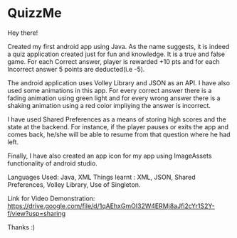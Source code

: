 # QuizzMe
Hey there!

Created my first android app using Java. As the name suggests, it is indeed a quiz application created just for fun and knowledge.
It is a true and false game. For each Correct answer, player is rewarded +10 pts and for each Incorrect answer 5 points are deducted(i.e -5).

The android application uses Volley Library and JSON as an API.
I have also used some animations in this app. For every correct answer there is a fading animation using green light and for every wrong answer there is a shaking animation using a red color impliying the answer is incorrect.

I have used Shared Preferences as a means of storing high scores and the state at the backend.
For instance, if the player pauses or exits the app and comes back, he/she will be able to resume from that question where he had left.

Finally, I have also created an app icon for my app using ImageAssets functionality of android studio.

Languages Used: Java, XML
Things learnt : XML, JSON, Shared Preferences, Volley Library, Use of Singleton.

Link for Video Demonstration: https://drive.google.com/file/d/1qAEhxGmOI32W4ERMj8aJfi2cYr1S2Y-f/view?usp=sharing

Thanks :)
